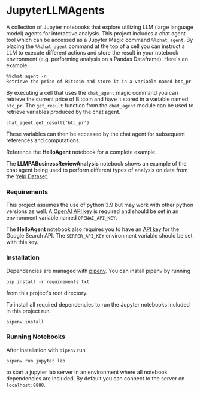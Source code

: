 # JupyterLLMAgents
A collection of Jupyter notebooks that explore utilizing LLM (large language model) agents for interactive analysis.
This project includes a chat agent tool which can be accessed as a Jupyter Magic command `%%chat_agent`. By placing the `%%chat_agent` command at the top of a cell you can instruct a LLM to execute different actions and store the result in your notebook environment (e.g. performing analysis on a Pandas Dataframe). Here's an example.
```
%%chat_agent -n
Retrieve the price of Bitcoin and store it in a variable named btc_pr
```
By executing a cell that uses the `chat_agent` magic command you can retrieve the current price of Bitcoin and have it stored in a variable named `btc_pr`. The `get_result` function from the `chat_agent` module can be used to retrieve variables produced by the chat agent.

```
chat_agent.get_result('btc_pr')
```
These variables can then be accessed by the chat agent for subsequent references and computations.

Reference the **HelloAgent** notebook for a complete example.

The **LLMPABusinessReviewAnalysis** notebook shows an example of the chat agent being used to perform different types of analysis on data from the [Yelp Dataset](https://www.yelp.com/dataset).

### Requirements
This project assumes the use of python 3.9 but may work with other python versions as well. A [OpenAI API key](https://platform.openai.com/account/api-keys) is required and should be set in an environment variable named `OPENAI_API_KEY`.

The **HelloAgent** notebook also requires you to have an [API key](https://serper.dev/) for the Google Search API. The `SERPER_API_KEY` environment variable should be set with this key. 

### Installation
Dependencies are managed with [pipenv](https://pipenv.pypa.io/en/latest/). You can install pipenv by running
```
pip install -r requirements.txt
```
from this project's root directory.

To install all required dependencies to run the Jupyter notebooks included in this project run.
```
pipenv install
```

### Running Notebooks

After installation with `pipenv` run
```
pipenv run jupyter lab
```
to start a jupyter lab server in an environment where all notebook dependencies are included. By default you can connect to the server on `localhost:8888`.
